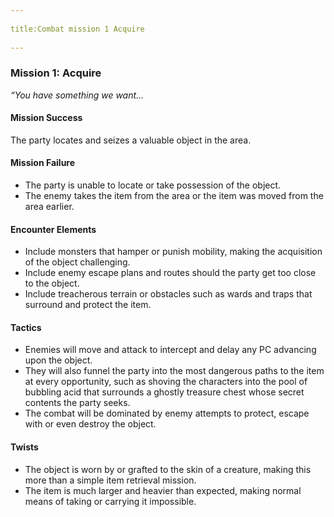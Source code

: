 --- 
title:Combat mission 1 Acquire 
---
### Mission 1: Acquire

_“You have something we want…_

#### Mission Success

The party locates and seizes a valuable object in the area.

#### Mission Failure

-   The party is unable to locate or take possession of the object.
-   The enemy takes the item from the area or the item was moved from the area earlier.

#### Encounter Elements

-   Include monsters that hamper or punish mobility, making the acquisition of the object challenging.
-   Include enemy escape plans and routes should the party get too close to the object.
-   Include treacherous terrain or obstacles such as wards and traps that surround and protect the item.

#### Tactics

-   Enemies will move and attack to intercept and delay any PC advancing upon the object.
-   They will also funnel the party into the most dangerous paths to the item at every opportunity, such as shoving the characters into the pool of bubbling acid that surrounds a ghostly treasure chest whose secret contents the party seeks.
-   The combat will be dominated by enemy attempts to protect, escape with or even destroy the object.

#### Twists

-   The object is worn by or grafted to the skin of a creature, making this more than a simple item retrieval mission.
-   The item is much larger and heavier than expected, making normal means of taking or carrying it impossible.
